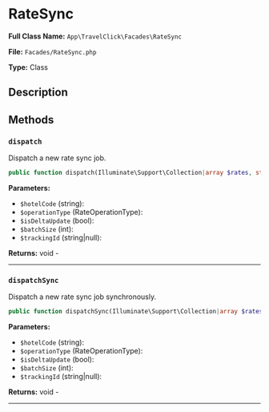 # RateSync

**Full Class Name:** `App\TravelClick\Facades\RateSync`

**File:** `Facades/RateSync.php`

**Type:** Class

## Description



## Methods

### `dispatch`

Dispatch a new rate sync job.

```php
public function dispatch(Illuminate\Support\Collection|array $rates, string $hotelCode, RateOperationType $operationType = \App\TravelClick\Enums\RateOperationType::RATE_UPDATE, bool $isDeltaUpdate = true, int $batchSize = 0, string|null $trackingId = null): void
```

**Parameters:**

- `$hotelCode` (string): 
- `$operationType` (RateOperationType): 
- `$isDeltaUpdate` (bool): 
- `$batchSize` (int): 
- `$trackingId` (string|null): 

**Returns:** void - 

---

### `dispatchSync`

Dispatch a new rate sync job synchronously.

```php
public function dispatchSync(Illuminate\Support\Collection|array $rates, string $hotelCode, RateOperationType $operationType = \App\TravelClick\Enums\RateOperationType::RATE_UPDATE, bool $isDeltaUpdate = true, int $batchSize = 0, string|null $trackingId = null): void
```

**Parameters:**

- `$hotelCode` (string): 
- `$operationType` (RateOperationType): 
- `$isDeltaUpdate` (bool): 
- `$batchSize` (int): 
- `$trackingId` (string|null): 

**Returns:** void - 

---

